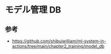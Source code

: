# モデル管理 DB

## 参考

- https://github.com/shibuiwilliam/ml-system-in-actions/tree/main/chapter2_training/model_db
